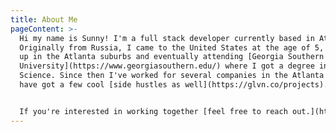 ```yaml
---
title: About Me
pageContent: >-
  Hi my name is Sunny! I'm a full stack developer currently based in Atlanta.
  Originally from Russia, I came to the United States at the age of 5, growing
  up in the Atlanta suburbs and eventually attending [Georgia Southern
  University](https://www.georgiasouthern.edu/) where I got a degree in Computer
  Science. Since then I've worked for several companies in the Atlanta Area and
  have got a few cool [side hustles as well](https://glvn.co/projects).


  If you're interested in working together [feel free to reach out.](https://glvn.co/contact)
---
```

